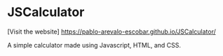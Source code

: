 # JSCalculator

[Visit the website] https://pablo-arevalo-escobar.github.io/JSCalculator/

A simple calculator made using Javascript, HTML, and CSS.


